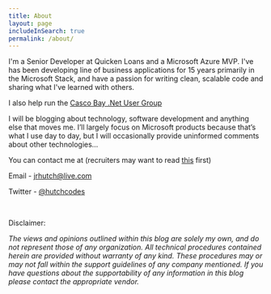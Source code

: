 ```yaml
---
title: About
layout: page
includeInSearch: true
permalink: /about/
---
```


I'm a Senior Developer at Quicken Loans and a Microsoft Azure MVP. I've has been developing line of business applications for 15 years primarily in the Microsoft Stack, and have a passion for writing clean, scalable code and sharing what I've learned with others.

I also help run the [Casco Bay .Net User Group](http://www.meetup.com/CascoBayNUG/)

I will be blogging about technology, software development and anything else that moves me. I’ll largely focus on Microsoft products because that’s what I use day to day, but I will occasionally provide uninformed comments about other technologies…

You can contact me at (recruiters may want to read <a href="https://hutchcodes.net/2015/05/the-perfect-job/" >this</a> first)

Email - <a href="mailto:jrhutch@live.com" >jrhutch@live.com</a>

Twitter - <a href="https://twitter.com/hutchcodes" target="_blank">@hutchcodes</a>

&nbsp;

Disclaimer:

<em>The views and opinions outlined within this blog are solely my own, and do not represent those of any organization. All technical procedures contained herein are provided without warranty of any kind. These procedures may or may not fall within the support guidelines of any company mentioned. If you have questions about the supportability of any information in this blog please contact the appropriate vendor.</em>


